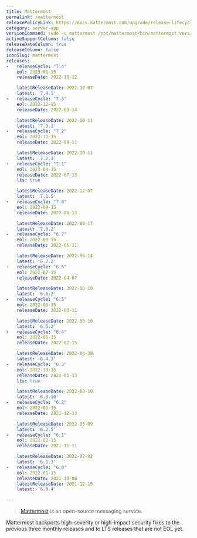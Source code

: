 ```yaml
---
title: Mattermost
permalink: /mattermost
releasePolicyLink: https://docs.mattermost.com/upgrade/release-lifecycle.html
category: server-app
versionCommand: sudo -u mattermost /opt/mattermost/bin/mattermost version
activeSupportColumn: false
releaseDateColumn: true
releaseColumn: false
iconSlug: mattermost
releases:
-   releaseCycle: "7.4"
    eol: 2023-01-15
    releaseDate: 2022-10-12

    latestReleaseDate: 2022-12-07
    latest: '7.4.1'
-   releaseCycle: "7.3"
    eol: 2022-12-15
    releaseDate: 2022-09-14

    latestReleaseDate: 2022-10-11
    latest: '7.3.1'
-   releaseCycle: "7.2"
    eol: 2022-11-15
    releaseDate: 2022-08-11

    latestReleaseDate: 2022-10-11
    latest: '7.2.1'
-   releaseCycle: "7.1"
    eol: 2023-04-15
    releaseDate: 2022-07-13
    lts: true

    latestReleaseDate: 2022-12-07
    latest: '7.1.5'
-   releaseCycle: "7.0"
    eol: 2022-09-15
    releaseDate: 2022-06-13

    latestReleaseDate: 2022-08-17
    latest: '7.0.2'
-   releaseCycle: "6.7"
    eol: 2022-08-15
    releaseDate: 2022-05-11

    latestReleaseDate: 2022-06-14
    latest: '6.7.2'
-   releaseCycle: "6.6"
    eol: 2022-07-15
    releaseDate: 2022-04-07

    latestReleaseDate: 2022-06-10
    latest: '6.6.2'
-   releaseCycle: "6.5"
    eol: 2022-06-15
    releaseDate: 2022-03-11

    latestReleaseDate: 2022-06-10
    latest: '6.5.2'
-   releaseCycle: "6.4"
    eol: 2022-05-15
    releaseDate: 2022-02-15

    latestReleaseDate: 2022-04-28
    latest: '6.4.3'
-   releaseCycle: "6.3"
    eol: 2022-10-15
    releaseDate: 2022-01-13
    lts: true

    latestReleaseDate: 2022-08-10
    latest: '6.3.10'
-   releaseCycle: "6.2"
    eol: 2022-03-15
    releaseDate: 2021-12-13

    latestReleaseDate: 2022-03-09
    latest: '6.2.5'
-   releaseCycle: "6.1"
    eol: 2022-02-15
    releaseDate: 2021-11-11

    latestReleaseDate: 2022-02-02
    latest: '6.1.3'
-   releaseCycle: "6.0"
    eol: 2022-01-15
    releaseDate: 2021-10-08
    latestReleaseDate: 2021-12-15
    latest: '6.0.4'

---
```


> [Mattermost](https://mattermost.com/) is an open-source messaging service.

Mattermost backports high-severity or high-impact security fixes to the previous three monthly releases
and to LTS releases that are not EOL yet.
